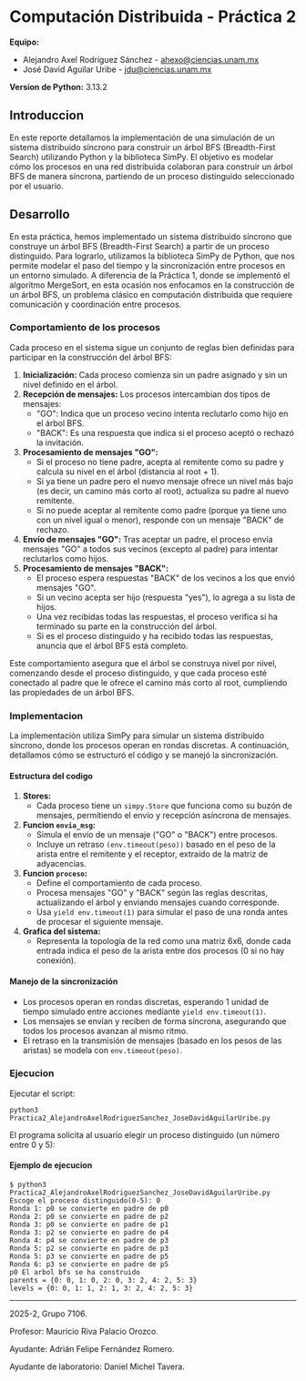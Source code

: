 # Computación Distribuida - Práctica 2

**Equipo:**
- Alejandro Axel Rodríguez Sánchez - ahexo@ciencias.unam.mx
- José David Aguilar Uribe - jdu@ciencias.unam.mx

**Version de Python:** 3.13.2

## Introduccion

En este reporte detallamos la implementación de una simulación de un sistema distribuido síncrono para construir un árbol BFS (Breadth-First Search) utilizando Python y la biblioteca SimPy. El objetivo es modelar cómo los procesos en una red distribuida colaboran para construir un árbol BFS de manera síncrona, partiendo de un proceso distinguido seleccionado por el usuario.

## Desarrollo 

En esta práctica, hemos implementado un sistema distribuido síncrono que construye un árbol BFS (Breadth-First Search) a partir de un proceso distinguido. Para lograrlo, utilizamos la biblioteca SimPy de Python, que nos permite modelar el paso del tiempo y la sincronización entre procesos en un entorno simulado. A diferencia de la Práctica 1, donde se implementó el algoritmo MergeSort, en esta ocasión nos enfocamos en la construcción de un árbol BFS, un problema clásico en computación distribuida que requiere comunicación y coordinación entre procesos.

### Comportamiento de los procesos

Cada proceso en el sistema sigue un conjunto de reglas bien definidas para participar en la construcción del árbol BFS:

1. **Inicialización:** Cada proceso comienza sin un padre asignado y sin un nivel definido en el árbol.
2. **Recepción de mensajes:** Los procesos intercambian dos tipos de mensajes:
    - "GO": Indica que un proceso vecino intenta reclutarlo como hijo en el árbol BFS.
    - "BACK": Es una respuesta que indica si el proceso aceptó o rechazó la invitación.
3. **Procesamiento de mensajes "GO":**
    - Si el proceso no tiene padre, acepta al remitente como su padre y calcula su nivel en el árbol (distancia al root + 1).
    - Si ya tiene un padre pero el nuevo mensaje ofrece un nivel más bajo (es decir, un camino más corto al root), actualiza su padre al nuevo remitente.
    - Si no puede aceptar al remitente como padre (porque ya tiene uno con un nivel igual o menor), responde con un mensaje "BACK" de rechazo.
3. **Envío de mensajes "GO":** Tras aceptar un padre, el proceso envía mensajes "GO" a todos sus vecinos (excepto al padre) para intentar reclutarlos como hijos.
4. **Procesamiento de mensajes "BACK":**
    - El proceso espera respuestas "BACK" de los vecinos a los que envió mensajes "GO".
    - Si un vecino acepta ser hijo (respuesta "yes"), lo agrega a su lista de hijos.
    - Una vez recibidas todas las respuestas, el proceso verifica si ha terminado su parte en la construcción del árbol.
    - Si es el proceso distinguido y ha recibido todas las respuestas, anuncia que el árbol BFS está completo.

Este comportamiento asegura que el árbol se construya nivel por nivel, comenzando desde el proceso distinguido, y que cada proceso esté conectado al padre que le ofrece el camino más corto al root, cumpliendo las propiedades de un árbol BFS.

### Implementacion

La implementación utiliza SimPy para simular un sistema distribuido síncrono, donde los procesos operan en rondas discretas. A continuación, detallamos cómo se estructuró el código y se manejó la sincronización.

#### Estructura del codigo
1. **Stores:**
    - Cada proceso tiene un `simpy.Store` que funciona como su buzón de mensajes, permitiendo el envío y recepción asíncrona de mensajes.
2. **Funcion `envia_msg`:**
    - Simula el envío de un mensaje ("GO" o "BACK") entre procesos.
    - Incluye un retraso `(env.timeout(peso))` basado en el peso de la arista entre el remitente y el receptor, extraído de la matriz de adyacencias.
3. **Funcion `proceso`:**
    - Define el comportamiento de cada proceso.
    - Procesa mensajes "GO" y "BACK" según las reglas descritas, actualizando el árbol y enviando mensajes cuando corresponde.
    - Usa `yield env.timeout(1)` para simular el paso de una ronda antes de procesar el siguiente mensaje.
4. **Grafica del sistema:**
    - Representa la topología de la red como una matriz 6x6, donde cada entrada indica el peso de la arista entre dos procesos (0 si no hay conexión).

#### Manejo de la sincronización
- Los procesos operan en rondas discretas, esperando 1 unidad de tiempo simulado entre acciones mediante `yield env.timeout(1)`.
- Los mensajes se envían y reciben de forma síncrona, asegurando que todos los procesos avanzan al mismo ritmo.
- El retraso en la transmisión de mensajes (basado en los pesos de las aristas) se modela con `env.timeout(peso)`.

### Ejecucion

Ejecutar el script:

```
python3 Practica2_AlejandroAxelRodriguezSanchez_JoseDavidAguilarUribe.py
```

El programa solicita al usuario elegir un proceso distinguido (un número entre 0 y 5):

#### Ejemplo de ejecucion
```
$ python3 Practica2_AlejandroAxelRodriguezSanchez_JoseDavidAguilarUribe.py
Escoge el proceso distinguido(0-5): 0
Ronda 1: p0 se convierte en padre de p0
Ronda 2: p0 se convierte en padre de p2
Ronda 3: p0 se convierte en padre de p1
Ronda 3: p2 se convierte en padre de p4
Ronda 4: p4 se convierte en padre de p3
Ronda 5: p2 se convierte en padre de p3
Ronda 5: p3 se convierte en padre de p5
Ronda 6: p3 se convierte en padre de p5
p0 El arbol bfs se ha construido
parents = {0: 0, 1: 0, 2: 0, 3: 2, 4: 2, 5: 3}
levels = {0: 0, 1: 1, 2: 1, 3: 2, 4: 2, 5: 3}
```

---

2025-2, Grupo 7106.

Profesor: Mauricio Riva Palacio Orozco.

Ayudante: Adrián Felipe Fernández Romero.

Ayudante de laboratorio: Daniel Michel Tavera.